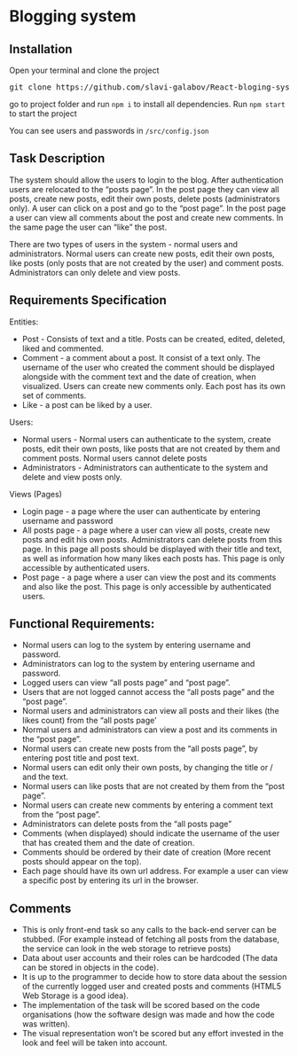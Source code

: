 # Blogging system
<h2>Installation</h2>
Open your terminal and clone the project
<pre>git clone https://github.com/slavi-galabov/React-bloging-system.git</pre>
go to project folder and run <code>npm i</code> to install all dependencies.
Run <code>npm start</code> to start the project
<p>You can see users and passwords in <code>/src/config.json</code></p>
<h2>Task Description</h2>
<p>The system should allow the users to login to the blog. After authentication users are relocated to the “posts page”. In the post page they can view all posts, create new posts, edit their own posts, delete posts (administrators only). A user can click on a post and go to the “post page”. In the post page a user can view all comments about the post and create new comments. In the same page the user can “like” the post.</p>
<p>There are two types of users in the system - normal users and administrators. Normal users can create new posts, edit their own posts, like posts (only posts that are not created by the user) and comment posts. Administrators can only delete and view posts. </p>

<h2>Requirements Specification</h2>
Entities:
<ul>
    <li>Post  - Consists of text and a title. Posts can be created, edited, deleted, liked and commented.</li>
    <li>Comment - a comment about a post. It consist of a text only. The username of the user who created the comment should be displayed alongside with the comment text and the date of creation, when visualized. Users can create new comments only. Each post has its own set of comments.</li>
    <li>Like - a post can be liked by a user.</li>
</ul>
Users:
<ul>
    <li>Normal users - Normal users can authenticate to the system, create posts, edit their own posts, like posts that are not created by them and comment posts. Normal users cannot delete posts</li>
    <li>Administrators - Administrators can authenticate to the system and delete and view posts only.</li>
</ul>
Views (Pages)
<ul>
    <li>Login page - a page where the user can authenticate by entering username and password</li>
    <li>All posts page - a page where a user can view all posts, create new posts and edit his own posts. Administrators can delete posts from this page. In this page all posts should be displayed with their title and text, as well as information how many likes each posts has. This page is only accessible by authenticated users.</li>
    <li>Post page - a page where a user can view the post and its comments and also like the post. This page is only accessible by authenticated users.</li>
</ul>


<h2>Functional Requirements:</h2>
<ul>
    <li>Normal users can log to the system by entering username and password.</li>
    <li>Administrators can log to the system by entering username and password.</li>
    <li>Logged users can view “all posts page” and “post page”.</li>
    <li>Users that are not logged cannot access the “all posts page” and the “post page”.</li>
    <li>Normal users and administrators can view all posts and their likes (the likes count) from the “all posts page’</li>
    <li>Normal users and administrators can view a post and its comments in the “post page”.</li>
    <li>Normal users can create new posts from the “all posts page”, by entering post title and post text.</li>
    <li>Normal users can edit only their own posts, by changing the title or / and the text.</li>
    <li>Normal users can like posts that are not created by them from the “post page”.</li>
    <li>Normal users can create new comments by entering a comment text from the “post page”.</li>
    <li>Administrators can delete posts from the “all posts page”</li>
    <li>Comments (when displayed) should indicate the username of the user that has created them and the date of creation.</li>
    <li>Comments should be ordered by their date of creation (More recent posts should appear on the top).</li>
    <li>Each page should have its own url address. For example a user can view a specific post by entering its url in the browser.</li>
</ul>

<h2>Comments</h2>
<ul>
    <li>This is only front-end task so any calls to the back-end server can be stubbed. (For example instead of fetching all posts from the database, the service can look in the web storage to retrieve posts)</li>
    <li>Data about user accounts and their roles can be hardcoded (The data can be stored in objects in the code).</li>
    <li>It is up to the programmer to decide how to store data about the session of the currently logged user and created posts and comments (HTML5 Web Storage is a good idea). </li>
    <li>The implementation of the task will be scored based on the code organisations (how the software design was made and how the code was written). </li>
    <li>The visual representation won’t be scored but any effort invested in the look and feel will be taken into account. </li>
</ul>


